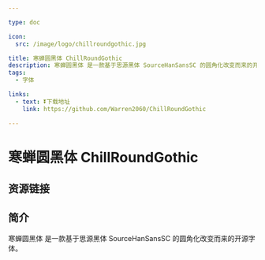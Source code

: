 ```yaml
---

type: doc

icon:
  src: /image/logo/chillroundgothic.jpg

title: 寒蝉圆黑体 ChillRoundGothic
description: 寒蝉圆黑体 是一款基于思源黑体 SourceHanSansSC 的圆角化改变而来的开源字体。
tags:
  - 字体

links:
  - text: ⏬下载地址
    link: https://github.com/Warren2060/ChillRoundGothic

---
```


<ShowLogo />

# 寒蝉圆黑体 ChillRoundGothic

<ShowTags />

<ShowBreadcrumb />

## 资源链接

<ShowLinks />

## 简介

寒蝉圆黑体 是一款基于思源黑体 SourceHanSansSC 的圆角化改变而来的开源字体。

